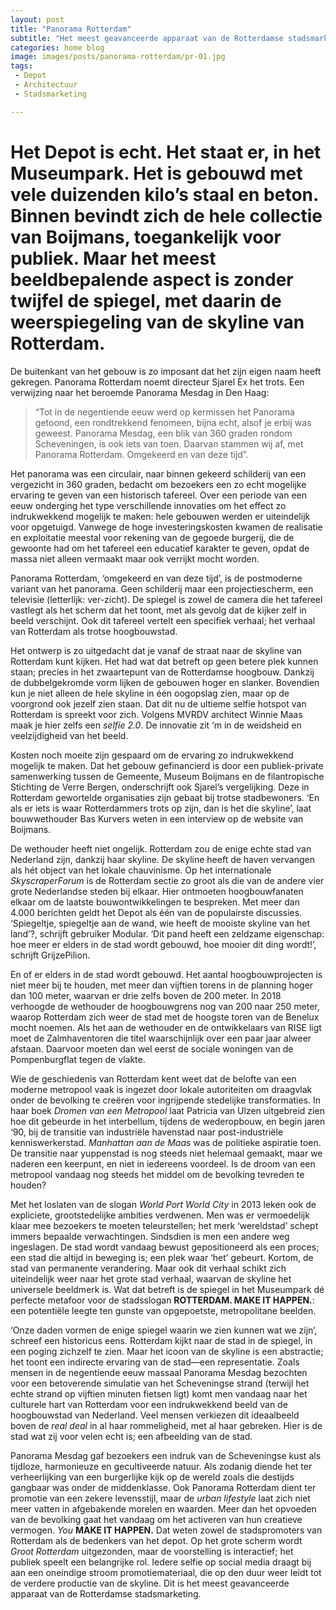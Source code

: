 ```yaml
---
layout: post
title: "Panorama Rotterdam"
subtitle: "Het meest geavanceerde apparaat van de Rotterdamse stadsmarketing."
categories: home blog
image: images/posts/panorama-rotterdam/pr-01.jpg
tags:
 - Depot
 - Architectuur
 - Stadsmarketing

---
```

# Het Depot is echt. Het staat er, in het Museumpark. Het is gebouwd met vele duizenden kilo’s staal en beton. Binnen bevindt zich de hele collectie van Boijmans, toegankelijk voor publiek. Maar het meest beeldbepalende aspect is zonder twijfel de spiegel, met daarin de weerspiegeling van de skyline van Rotterdam.

De buitenkant van het gebouw is zo imposant dat het zijn eigen naam heeft gekregen. Panorama Rotterdam noemt directeur Sjarel Ex het trots. Een verwijzing naar het beroemde Panorama Mesdag in Den Haag:

>“Tot in de negentiende eeuw werd op kermissen het Panorama getoond, een rondtrekkend fenomeen, bijna echt, alsof je erbij was geweest. Panorama Mesdag, een blik van 360 graden rondom Scheveningen, is ook iets van toen. Daarvan stammen wij af, met Panorama Rotterdam. Omgekeerd en van deze tijd”.

Het panorama was een circulair, naar binnen gekeerd schilderij van een vergezicht in 360 graden, bedacht om bezoekers een zo echt mogelijke ervaring te geven van een historisch tafereel. Over een periode van een eeuw onderging het type verschillende innovaties om het effect zo indrukwekkend mogelijk te maken: hele gebouwen werden er uiteindelijk voor opgetuigd. Vanwege de hoge investeringskosten kwamen de realisatie en exploitatie meestal voor rekening van de gegoede burgerij, die de gewoonte had om het tafereel een educatief karakter te geven, opdat de massa niet alleen vermaakt maar ook verrijkt mocht worden.

Panorama Rotterdam, ‘omgekeerd en van deze tijd’, is de postmoderne variant van het panorama. Geen schilderij maar een projectiescherm, een televisie (letterlijk: ver-zicht). De spiegel is zowel de camera die het tafereel vastlegt als het scherm dat het toont, met als gevolg dat de kijker zelf in beeld verschijnt. Ook dit tafereel vertelt een specifiek verhaal; het verhaal van Rotterdam als trotse hoogbouwstad.

Het ontwerp is zo uitgedacht dat je vanaf de straat naar de skyline van Rotterdam kunt kijken. Het had wat dat betreft op geen betere plek kunnen staan; precíes in het zwaartepunt van de Rotterdamse hoogbouw. Dankzij de dubbelgekromde vorm lijken de gebouwen hoger en slanker. Bovendien kun je niet alleen de hele skyline in één oogopslag zien, maar op de voorgrond ook jezelf zien staan. Dat dit nu de ultieme selfie hotspot van Rotterdam is spreekt voor zich. Volgens MVRDV architect Winnie Maas maak je hier zelfs een _selfie 2.0_. De innovatie zit ‘m in de weidsheid en veelzijdigheid van het beeld.

Kosten noch moeite zijn gespaard om de ervaring zo indrukwekkend mogelijk te maken. Dat het gebouw gefinancierd is door een publiek-private samenwerking tussen de Gemeente, Museum Boijmans en de filantropische Stichting de Verre Bergen, onderschrijft ook Sjarel’s vergelijking. Deze in Rotterdam gewortelde organisaties zijn gebaat bij trotse stadbewoners. ‘En als er iets is waar Rotterdammers trots op zijn, dan is het die skyline’, laat bouwwethouder Bas Kurvers weten in een interview op de website van Boijmans.

De wethouder heeft niet ongelijk. Rotterdam zou de enige echte stad van Nederland zijn, dankzij haar skyline. De skyline heeft de haven vervangen als hét object van het lokale chauvinisme. Op het internationale _SkyscraperForum_ is de Rotterdam sectie zo groot als die van de andere vier grote Nederlandse steden bij elkaar. Hier ontmoeten hoogbouwfanaten elkaar om de laatste bouwontwikkelingen te bespreken. Met meer dan 4.000 berichten geldt het Depot als één van de populairste discussies. ‘Spiegeltje, spiegeltje aan de wand, wie heeft de mooiste skyline van het land’?, schrijft gebruiker Modular. ‘Dit pand heeft een zeldzame eigenschap: hoe meer er elders in de stad wordt gebouwd, hoe mooier dit ding wordt!’, schrijft GrijzePilion.

En of er elders in de stad wordt gebouwd. Het aantal hoogbouwprojecten is niet meer bij te houden, met meer dan vijftien torens in de planning hoger dan 100 meter, waarvan er drie zelfs boven de 200 meter. In 2018 verhoogde de wethouder de hoogbouwgrens nog van 200 naar 250 meter, waarop Rotterdam zich weer de stad met de hoogste toren van de Benelux mocht noemen. Als het aan de wethouder en de ontwikkelaars van RISE ligt moet de Zalmhaventoren die titel waarschijnlijk over een paar jaar alweer afstaan. Daarvoor moeten dan wel eerst de sociale woningen van de Pompenburgflat tegen de vlakte.

Wie de geschiedenis van Rotterdam kent weet dat de belofte van een moderne metropool vaak is ingezet door lokale autoriteiten om draagvlak onder de bevolking te creëren voor ingrijpende stedelijke transformaties. In haar boek _Dromen van een Metropool_ laat Patricia van Ulzen uitgebreid zien hoe dit gebeurde in het interbellum, tijdens de wederopbouw, en begin jaren ‘90, bij de transitie van industriële havenstad naar post-industriële kenniswerkerstad. _Manhattan aan de Maas_ was de politieke aspiratie toen. De transitie naar yuppenstad is nog steeds niet helemaal gemaakt, maar we naderen een keerpunt, en niet in iedereens voordeel. Is de droom van een metropool vandaag nog steeds het middel om de bevolking tevreden te houden?

Met het loslaten van de slogan _World Port World City_ in 2013 leken ook de expliciete, grootstedelijke ambities verdwenen. Men was er vermoedelijk klaar mee bezoekers te moeten teleurstellen; het merk ‘wereldstad’ schept immers bepaalde verwachtingen. Sindsdien is men een andere weg ingeslagen. De stad wordt vandaag bewust gepositioneerd als een proces; een stad die altijd in beweging is; een plek waar ‘het’ gebeurt. Kortom, de stad van permanente verandering. Maar ook dit verhaal schikt zich uiteindelijk weer naar het grote stad verhaal, waarvan de skyline het universele beeldmerk is. Wat dat betreft is de spiegel in het Museumpark dé perfecte metafoor voor de stadsslogan **ROTTERDAM. MAKE IT HAPPEN.**: een potentiële leegte ten gunste van opgepoetste, metropolitane beelden.

‘Onze daden vormen de enige spiegel waarin we zien kunnen wat we zijn’, schreef een historicus eens. Rotterdam kijkt naar de stad in de spiegel, in een poging zichzelf te zien. Maar het icoon van de skyline is een abstractie; het toont een indirecte ervaring van de stad—een representatie. Zoals mensen in de negentiende eeuw massaal Panorama Mesdag bezochten voor een betoverende simulatie van het Scheveningse strand (terwijl het echte strand op vijftien minuten fietsen ligt) komt men vandaag naar het culturele hart van Rotterdam voor een indrukwekkend beeld van de hoogbouwstad van Nederland. Veel mensen verkiezen dit ideaalbeeld boven de _real deal_ in al haar rommeligheid, met al haar gebreken. Hier is de stad wat zij voor velen echt is; een afbeelding van de stad.

Panorama Mesdag gaf bezoekers een indruk van de Scheveningse kust als tijdloze, harmonieuze en gecultiveerde natuur. Als zodanig diende het ter verheerlijking van een burgerlijke kijk op de wereld zoals die destijds gangbaar was onder de middenklasse. Ook Panorama Rotterdam dient ter promotie van een zekere levensstijl, maar de _urban lifestyle_ laat zich niet meer vatten in afgebakende morelen en waarden. Meer dan het opvoeden van de bevolking gaat het vandaag om het activeren van hun creatieve vermogen. _You_ **MAKE IT HAPPEN.** Dat weten zowel de stadspromoters van Rotterdam als de bedenkers van het depot. Op het grote scherm wordt _Groot Rotterdam_ uitgezonden, maar de voorstelling is interactief; het publiek speelt een belangrijke rol. Iedere selfie op social media draagt bij aan een oneindige stroom promotiemateriaal, die op den duur weer leidt tot de verdere productie van de skyline. Dit is het meest geavanceerde apparaat van de Rotterdamse stadsmarketing.